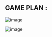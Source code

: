 ## GAME PLAN :
![image](https://github.com/Atharva-Kanherkar/uptime-monitor/assets/142440039/523acd01-d445-4c15-b092-bb9a521c1579)



![image](https://github.com/Atharva-Kanherkar/uptime-monitor/assets/142440039/56e923fc-848b-4282-b269-63ae43565b91)
